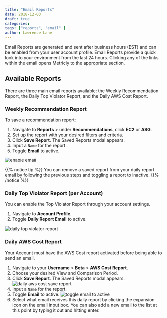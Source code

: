 ```yaml
---
title: "Email Reports"
date: 2018-12-03
draft: true
categories:
tags: ["reports", "email" ]
author: Lawrence Lane
---
```


Email Reports are generated and sent after business hours (EST) and can be enabled from your user account profile. Email Reports provide a quick look into your environment from the last 24 hours. Clicking any of the links within the email opens Metricly to the appropriate section.

## Available Reports
There are three main email reports available: the Weekly Recommendation Report, the Daily Top Violator Report, and the Daily AWS Cost Report.


### Weekly Recommendation Report
To save a recommendation report:

1. Navigate to **Reports** > under **Recommendations**, click **EC2** or **ASG**.
2. Set up the report with your desired filters and criteria.
3. Click **Save Report**. The Saved Reports modal appears.
4. Input a `Name` for the report.
5. Toggle **Email** to active.

![enable email](/images/reports-email/enable-email.png)

{{% notice tip %}}
You can remove a saved report from your daily report email by following the previous steps and toggling a report to inactive.
{{% /notice %}}


### Daily Top Violator Report (per Account)
You can enable the Top Violator Report through your account settings.

1. Navigate to **Account Profile**.
2. Toggle **Daily Report Email** to active.

![daily top violator report](/images/reports-email/daily-top-violator-report.png)

### Daily AWS Cost Report
Your Account must have the AWS Cost report activated before being able to send an email.

1. Navigate to your **Username** > **Beta** > **AWS Cost Report**.
2. Choose your desired View and Comparison Period.
3. Click **Save Report**. The Saved Reports modal appears.
![daily aws cost save report](/images/reports-email/daily-aws-cost-save-report.png)
4. Input a `Name` for the report.
5. Toggle **Email** to active.
![toggle email to active](/images/reports-email/toggle-email-to-active.png)
6. Select what email receives this daily report by clicking the expansion icon on the email input box. You can also add a new email to the list at this point by typing it out and hitting enter.
